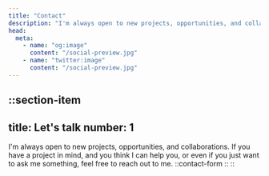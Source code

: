 ```yaml
---
title: "Contact"
description: "I'm always open to new projects, opportunities, and collaborations. If you have a project in mind, and you think I can help you, or even if you just want to ask me something, feel free to reach out to me."
head:
  meta:
    - name: "og:image"
      content: "/social-preview.jpg"
    - name: "twitter:image"
      content: "/social-preview.jpg"
---
```


::section-item
---
title: Let's talk
number: 1
---
I'm always open to new projects, opportunities, and collaborations. If you have a project in mind,
and you think I can help you, or even if you just want to ask me something, feel free to reach out to me.
::contact-form
::
::


